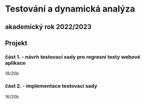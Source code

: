 # Testování a dynamická analýza
## akademický rok 2022/2023
## Projekt
### část 1. - návrh testovací sady pro regresní testy webové aplikace
18/20b
### část 2. - implementace testovací sady
16/20b
